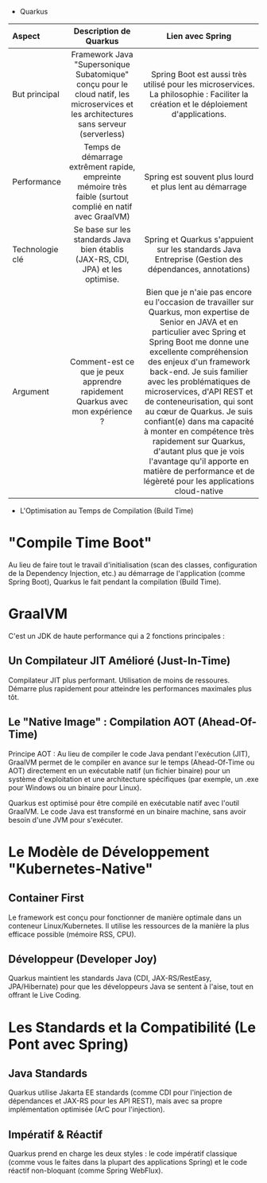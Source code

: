 - Quarkus

| Aspect | Description de Quarkus | Lien avec Spring |
| :--- | :---: | :---: |
| But principal | Framework Java "Supersonique Subatomique" conçu pour le cloud natif, les microservices et les architectures sans serveur (serverless) | Spring Boot est aussi très utilisé pour les microservices. La philosophie : Faciliter la création et le déploiement d'applications. |
| Performance | Temps de démarrage extrêment rapide, empreinte mémoire très faible (surtout complié en natif avec GraalVM) | Spring est souvent plus lourd et plus lent au démarrage |
| Technologie clé | Se base sur les standards Java bien établis (JAX-RS, CDI, JPA) et les optimise. | Spring et Quarkus s'appuient sur les standards Java Entreprise (Gestion des dépendances, annotations) |
| Argument | Comment-est ce que je peux apprendre rapidement Quarkus avec mon expérience ? | Bien que je n'aie pas encore eu l'occasion de travailler sur Quarkus, mon expertise de Senior en JAVA et en particulier avec Spring et Spring Boot me donne une excellente compréhension des enjeux d'un framework back-end. Je suis familier avec les problématiques de microservices, d'API REST et de conteneurisation, qui sont au cœur de Quarkus. Je suis confiant(e) dans ma capacité à monter en compétence très rapidement sur Quarkus, d'autant plus que je vois l'avantage qu'il apporte en matière de performance et de légèreté pour les applications cloud-native|


- L'Optimisation au Temps de Compilation (Build Time)

# "Compile Time Boot"
 Au lieu de faire tout le travail d'initialisation (scan des classes, configuration de la Dependency Injection, etc.) au démarrage de l'application (comme Spring Boot), Quarkus le fait pendant la compilation (Build Time).

# GraalVM
C'est un JDK de haute performance qui a 2 fonctions principales :
## Un Compilateur JIT Amélioré (Just-In-Time)
Compilateur JIT plus performant. Utilisation de moins de ressoures. Démarre plus rapidement pour atteindre les performances maximales plus tôt.
## Le "Native Image" : Compilation AOT (Ahead-Of-Time)
Principe AOT : Au lieu de compiler le code Java pendant l'exécution (JIT), GraalVM permet de le compiler en avance sur le temps (Ahead-Of-Time ou AOT) directement en un exécutable natif (un fichier binaire) pour un système d'exploitation et une architecture spécifiques (par exemple, un .exe pour Windows ou un binaire pour Linux).

Quarkus est optimisé pour être compilé en exécutable natif avec l'outil GraalVM. Le code Java est transformé en un binaire machine, sans avoir besoin d'une JVM pour s'exécuter.

# Le Modèle de Développement "Kubernetes-Native"

## Container First
Le framework est conçu pour fonctionner de manière optimale dans un conteneur Linux/Kubernetes. Il utilise les ressources de la manière la plus efficace possible (mémoire RSS, CPU).

## Développeur (Developer Joy)
Quarkus maintient les standards Java (CDI, JAX-RS/RestEasy, JPA/Hibernate) pour que les développeurs Java se sentent à l'aise, tout en offrant le Live Coding.

# Les Standards et la Compatibilité (Le Pont avec Spring)

## Java Standards
Quarkus utilise Jakarta EE standards (comme CDI pour l'injection de dépendances et JAX-RS pour les API REST), mais avec sa propre implémentation optimisée (ArC pour l'injection).

## Impératif & Réactif
Quarkus prend en charge les deux styles : le code impératif classique (comme vous le faites dans la plupart des applications Spring) et le code réactif non-bloquant (comme Spring WebFlux).
